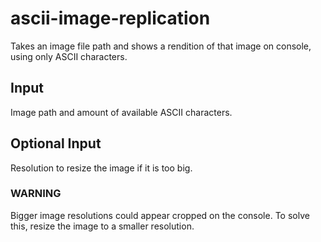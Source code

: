 # ascii-image-replication
 Takes an image file path and shows a rendition of that image on console, using only ASCII characters.

## Input
 Image path and amount of available ASCII characters.

## Optional Input
 Resolution to resize the image if it is too big.

### WARNING
 Bigger image resolutions could appear cropped on the console. To solve this, resize the image to a smaller resolution.
